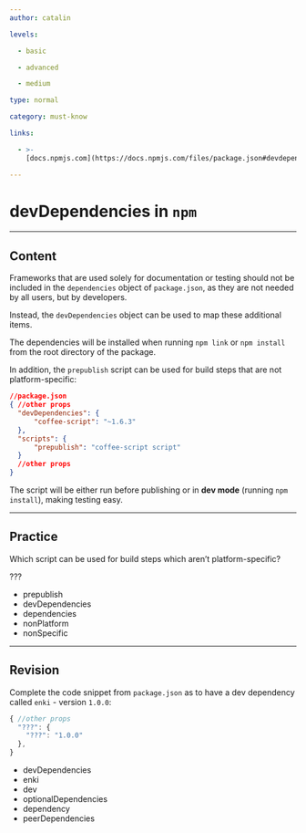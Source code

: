 ```yaml
---
author: catalin

levels:

  - basic

  - advanced

  - medium

type: normal

category: must-know

links:

  - >-
    [docs.npmjs.com](https://docs.npmjs.com/files/package.json#devdependencies){website}

---
```

# devDependencies in `npm`

---
## Content

Frameworks that are used solely for documentation or testing should not be included in the `dependencies` object of `package.json`, as they are not needed by all users, but by developers.

Instead, the `devDependencies` object can be used to map these additional items.

The dependencies will be installed when running `npm link` or `npm install` from the root directory of the package.

In addition, the `prepublish` script can be used for build steps that are not platform-specific:
```json
//package.json
{ //other props
  "devDependencies": {
      "coffee-script": "~1.6.3"
  },
  "scripts": {
      "prepublish": "coffee-script script"
  }
  //other props
}
```
The script will be either run before publishing or in **dev mode** (running `npm install`), making testing easy.

---
## Practice

Which script can be used for build steps which aren’t platform-specific? 

???

* prepublish
* devDependencies
* dependencies
* nonPlatform
* nonSpecific

---
## Revision

Complete the code snippet from `package.json` as to have a dev dependency called `enki` - version `1.0.0`:
```javascript
{ //other props
  "???": {
    "???": "1.0.0"
  },
}
```

* devDependencies
* enki
* dev
* optionalDependencies
* dependency
* peerDependencies